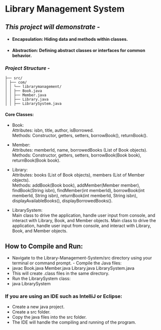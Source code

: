 # Library Management System

## *This project will demonstrate -*

- #### Encapsulation: Hiding data and methods within classes.
- #### Abstraction: Defining abstract classes or interfaces for common behavior.

### *Project Structure -*
```
├── src/  
│ ├── com/   
│ │ └── librarymanagement/      
│ │ ├── Book.java  
│ │ ├── Member.java  
│ │ ├── Library.java  
│ │ ├── LibrarySystem.java  
```
#### Core Classes:

- Book:  
   Attributes: isbn, title, author, isBorrowed.  
   Methods: Constructor, getters, setters, borrowBook(), returnBook().

- Member:  
Attributes: memberId, name, borrowedBooks (List of Book objects).  
Methods: Constructor, getters, setters, borrowBook(Book book), returnBook(Book book).

- Library:  
Attributes: books (List of Book objects), members (List of Member objects).  
Methods: addBook(Book book), addMember(Member member), findBook(String isbn), findMember(int memberId), borrowBook(int memberId, String isbn), returnBook(int memberId, String isbn), displayAvailableBooks(), displayBorrowedBooks().

- LibrarySystem:  
Main class to drive the application, handle user input from console, and interact with Library, Book, and Member objects.
Main class to drive the application, handle user input from console, and interact with Library, Book, and Member objects.

## How to Compile and Run:

- Navigate to the Library-Management-System/src directory using your terminal or command prompt. - Compile the Java files:
- javac Book.java Member.java Library.java LibrarySystem.java
- This will create .class files in the same directory.
- Run the LibrarySystem class:
- java LibrarySystem


### If you are using an IDE such as IntelliJ or Eclipse:  
- Create a new java project.
- Create a src folder.
- Copy the java files into the src folder.
- The IDE will handle the compiling and running of the program.
